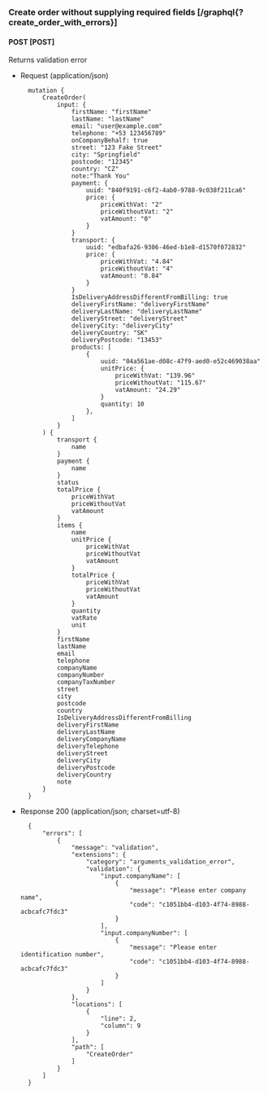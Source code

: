 ### Create order without supplying required fields [/graphql{?create_order_with_errors}]

#### POST [POST]

Returns validation error

- Request (application/json)

        mutation {
            CreateOrder(
                input: {
                    firstName: "firstName"
                    lastName: "lastName"
                    email: "user@example.com"
                    telephone: "+53 123456789"
                    onCompanyBehalf: true
                    street: "123 Fake Street"
                    city: "Springfield"
                    postcode: "12345"
                    country: "CZ"
                    note:"Thank You"
                    payment: {
                        uuid: "840f9191-c6f2-4ab0-9788-9c038f211ca6"
                        price: {
                            priceWithVat: "2"
                            priceWithoutVat: "2"
                            vatAmount: "0"
                        }
                    }
                    transport: {
                        uuid: "edbafa26-9306-46ed-b1e8-d1570f072832"
                        price: {
                            priceWithVat: "4.84"
                            priceWithoutVat: "4"
                            vatAmount: "0.84"
                        }
                    }
                    IsDeliveryAddressDifferentFromBilling: true
                    deliveryFirstName: "deliveryFirstName"
                    deliveryLastName: "deliveryLastName"
                    deliveryStreet: "deliveryStreet"
                    deliveryCity: "deliveryCity"
                    deliveryCountry: "SK"
                    deliveryPostcode: "13453"
                    products: [
                        {
                            uuid: "04a561ae-d08c-47f9-aed0-e52c469038aa"
                            unitPrice: {
                                priceWithVat: "139.96"
                                priceWithoutVat: "115.67"
                                vatAmount: "24.29"
                            }
                            quantity: 10
                        },
                    ]
                }
            ) {
                transport {
                    name
                }
                payment {
                    name
                }
                status
                totalPrice {
                    priceWithVat
                    priceWithoutVat
                    vatAmount
                }
                items {
                    name
                    unitPrice {
                        priceWithVat
                        priceWithoutVat
                        vatAmount
                    }
                    totalPrice {
                        priceWithVat
                        priceWithoutVat
                        vatAmount
                    }
                    quantity
                    vatRate
                    unit
                }
                firstName
                lastName
                email
                telephone
                companyName
                companyNumber
                companyTaxNumber
                street
                city
                postcode
                country
                IsDeliveryAddressDifferentFromBilling
                deliveryFirstName
                deliveryLastName
                deliveryCompanyName
                deliveryTelephone
                deliveryStreet
                deliveryCity
                deliveryPostcode
                deliveryCountry
                note
            }
        }

- Response 200 (application/json; charset=utf-8)

        {
            "errors": [
                {
                    "message": "validation",
                    "extensions": {
                        "category": "arguments_validation_error",
                        "validation": {
                            "input.companyName": [
                                {
                                    "message": "Please enter company name",
                                    "code": "c1051bb4-d103-4f74-8988-acbcafc7fdc3"
                                }
                            ],
                            "input.companyNumber": [
                                {
                                    "message": "Please enter identification number",
                                    "code": "c1051bb4-d103-4f74-8988-acbcafc7fdc3"
                                }
                            ]
                        }
                    },
                    "locations": [
                        {
                            "line": 2,
                            "column": 9
                        }
                    ],
                    "path": [
                        "CreateOrder"
                    ]
                }
            ]
        }

